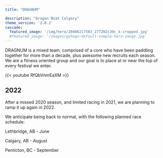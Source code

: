 ```yaml
---
title: "DRAGNUM"

description: "Dragon Boat Calgary"
theme_version: '2.8.2'
cascade:
  featured_image: '/img/hero/20466217583_277202c39c_k-cropped.jpg'
  #featured_image: '/images/gohugo-default-sample-hero-image.jpg'
---
```

DRAGNUM is a mixed team, comprised of a core who have been paddling together for more than a decade, plus awesome new recruits each season.  We are a fitness oriented group and our goal is to place at or near the top of every festival we enter.

{{< youtube RfQbVnmEaXM >}}

## 2022

After a missed 2020 season, and limited racing in 2021, we are planning to ramp it up again in 2022.

We anticipate being back to normal, with the following planned race schedule:

Lethbridge, AB - June

Calgary, AB - August

Penticton, BC - September

